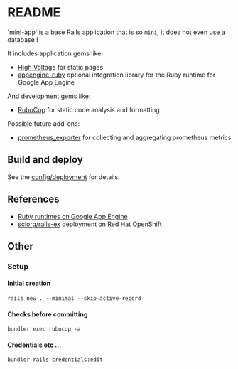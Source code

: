 # README

'mini-app' is a base Rails application that is so `mini`, it does not even use a database !

It includes application gems like:

* [High Voltage](https://github.com/thoughtbot/high_voltage) for static pages
* [appengine-ruby](https://github.com/GoogleCloudPlatform/appengine-ruby) optional integration library for the Ruby runtime for Google App Engine

And development gems like:

* [RuboCop](https://github.com/rubocop/rubocop) for static code analysis and formatting

Possible future add-ons:

* [prometheus_exporter](https://github.com/thoughtbot/prometheus_exporter) for collecting and aggregating prometheus metrics


## Build and deploy

See the [config/deployment](config/deployment) for details.


## References

* [Ruby runtimes on Google App Engine](https://cloud.google.com/appengine/docs/standard/ruby/runtime)
* [sclorg/rails-ex](https://github.com/sclorg/rails-ex) deployment on Red Hat OpenShift


## Other

### Setup

#### Initial creation

```shell
rails new . --minimal --skip-active-record
```

#### Checks before committing

```shell
bundler exec rubocop -a
```

#### Credentials etc ...

```shell
bundler rails credentials:edit

```
